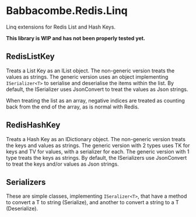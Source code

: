 # Babbacombe.Redis.Linq
Linq extensions for Redis List and Hash Keys.

**This library is WIP and has not been properly tested yet.**

## RedisListKey

Treats a List Key as an IList object. The non-generic version treats the values as strings. The generic version uses an object implementing `ISerializer<T>` to
serialise and deserialise the items within the list. By default, the ISerializer uses JsonConvert to treat the values as Json strings.

When treating the list as an array, negative indices are treated as counting back from the end of the array, as is normal with Redis.

## RedisHashKey

Treats a Hash Key as an IDictionary object. The non-generic version treats the keys and values as strings. The generic version with 2 types uses TK for
keys and TV for values, with a serializer for each. The generic version with 1 type treats the keys as strings.
By default, the ISerializers use JsonConvert to treat the keys and/or values as Json strings.

## Serializers

These are simple classes, implementing `ISeralizer<T>`, that have a method to convert a T to string (Serialize), and another to convert a string to a T (Deserialize).